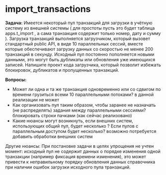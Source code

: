 # import_transactions
**Задача:**
Имеется некоторый пул транзакций для загрузки в учётную систему из внешней системы ( для простоты пусть это будет таблица apps.t_import , а сама транзакция содержит только номер, дату и сумму ).
Загрузка транзакций выполняется загрузчиком, который вызовет стандартный public API, в виде 10 параллельных сессий, вместе которые обеспечивают загрузку данных со скоростью не менее 200 транзакций в секунду.
Исходный пул постоянно пополняется новыми данными, это могут быть дубликаты или обновления уже имеющихся записей.
Напишите проект кода загрузчика, который позволит избежать блокировок, дубликатов и пропущенных транзакций.

**Вопросы:**
- Может ли одна и та же транзакция одновременно или со сдвигом по времени грузиться всеми 10 параллельными потоками?
в данной реализации не может
- Как организовать пул таким образом, чтобы заранее не назначать (не распределять) задания между параллельными сессиями?
блокировать строки пачками (как сейчас реализовано)
- Какие нюансы могут возникнуть, если внешних систем, использующих общий пул, будет несколько ? Если пулов с параллельным доступом будет несколько?
возможно потребуется добавить обработки внешних систем

Другие нюансы: 
При постановке задачи в целях упрощения не учтен момент: исходный пул не содержит данных о порядке изменения одной транзакции (например фиксация времени изменения), это может привести к неправильному порядку обновления данных справочника при наличии ошибок загрузки исходного пула транзакций.